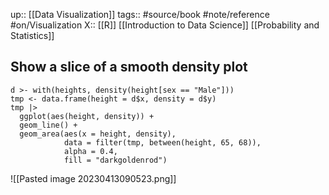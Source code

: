 up:: [[Data Visualization]]
tags:: #source/book #note/reference #on/Visualization 
X:: [[R]] [[Introduction to Data Science]] [[Probability and Statistics]]

## Show a slice of a smooth density plot

```
d >- with(heights, density(height[sex == "Male"]))
tmp <- data.frame(height = d$x, density = d$y)
tmp |>
  ggplot(aes(height, density)) +
  geom_line() +
  geom_area(aes(x = height, density),
            data = filter(tmp, between(height, 65, 68)),
            alpha = 0.4,
            fill = "darkgoldenrod")
```

![[Pasted image 20230413090523.png]]
